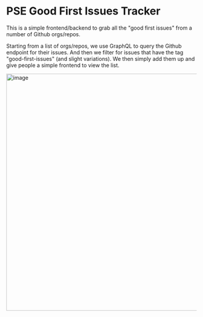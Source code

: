 # PSE Good First Issues Tracker

This is a simple frontend/backend to grab all the "good first issues" from a number of Github orgs/repos.

Starting from a list of orgs/repos, we use GraphQL to query the Github endpoint for their issues. And then we filter for issues that have the tag "good-first-issues" (and slight variations). We then simply add them up and give people a simple frontend to view the list.

<img width="628" alt="image" src="https://github.com/adrianmcli/pse-gfis/assets/943555/39cf9cdd-757d-4cc3-ab09-a4a7bb84e1ba">

